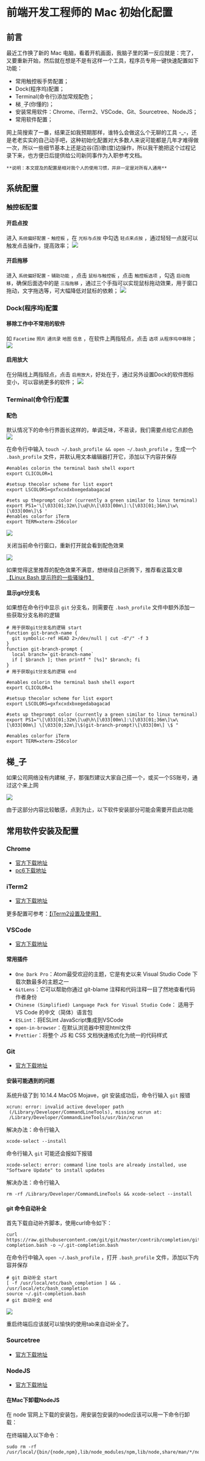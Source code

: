 # 前端开发工程师的 Mac 初始化配置

## 前言

最近工作换了新的 Mac 电脑，看着开机画面，我脑子里的第一反应就是：完了，又要重新开始，然后就在想是不是有这样一个工具，程序员专用一键快速配置如下功能：

- 常用触控板手势配置；
- Dock(程序坞)配置；
- Terminal(命令行)添加常规配色；
- 梯`_`子(你懂的)；
- 安装常用软件：Chrome、iTerm2、VSCode、Git、Sourcetree、NodeJS；
- 常用软件配置；

网上简搜索了一番，结果正如我预期那样，谁特么会做这么个无聊的工具 -_-，还是老老实实的自己动手吧，这种初始化配置对大多数人来说可能都是几年才难得做一次，所以一些细节基本上还是边谷(百)歌(度)边操作，所以我干脆把这个过程记录下来，也方便日后提供给公司新同事作为入职参考文档。

    **说明：本文提及的配置是相对我个人的使用习惯，并非一定是对所有人通用**

## 系统配置

### 触控板配置

#### 开启点按

进入 `系统偏好配置` - `触控板` ，在 `光标与点按` 中勾选 `轻点来点按` ，通过轻轻一点就可以触发点击操作，提高效率；
![](../images/WX20190622-154317@2x.png)

#### 开启拖移

进入 `系统偏好配置` - `辅助功能` ，点击 `鼠标与触控板` ，点击 `触控板选项` ，勾选 `启动拖移`，确保后面选中的是 `三指拖移` ，通过三个手指可以实现鼠标拖动效果，用于窗口拖动，文字拖选等，可大幅降低对鼠标的依赖；
![](../images/WX20190622-154126@2x.png)

### Dock(程序坞)配置

#### 移除工作中不常用的软件

如 `Facetime` `照片` `通讯录` `地图` `信息` ，在软件上两指轻点，点击 `选项` `从程序坞中移除`；
![](../images/WX20190622-155744@2x.png)

#### 启用放大

在分隔线上两指轻点，点击 `启用放大`，好处在于，通过另外设置Dock的软件图标变小，可以容纳更多的软件；
![](../images/WX20190622-161446@2x.png)

### Terminal(命令行)配置

#### 配色

默认情况下的命令行界面长这样的，单调乏味，不易读，我们需要点给它点颜色
![](../images/WX20190622-162853@2x.png)

在命令行中输入 `touch ~/.bash_profile && open ~/.bash_profile` ，生成一个 `.bash_profile` 文件，并默认用文本编辑器打开它，添加以下内容并保存

```
#enables colorin the terminal bash shell export
export CLICOLOR=1

#setsup thecolor scheme for list export
export LSCOLORS=gxfxcxdxbxegedabagacad
 
#sets up theprompt color (currently a green similar to linux terminal)
export PS1='\[\033[01;32m\]\u@\h\[\033[00m\]:\[\033[01;36m\]\w\[\033[00m\]\$ '
#enables colorfor iTerm
export TERM=xterm-256color
```

![](../images/WX20190622-163839@2x.png)

关闭当前命令行窗口，重新打开就会看到配色效果

![](../images/WX20190622-164145@2x.png)

如果觉得这里推荐的配色效果不满意，想继续自己折腾下，推荐看这篇文章 [【Linux Bash 提示符的一些骚操作】](https://linux.cn/article-8711-1.html)

#### 显示git分支名

如果想在命令行中显示 `git` 分支名，则需要在 `.bash_profile` 文件中额外添加一些获取分支名称的逻辑

```
# 用于获取git分支名的逻辑 start
function git-branch-name {
  git symbolic-ref HEAD 2>/dev/null | cut -d"/" -f 3
}
function git-branch-prompt {
  local branch=`git-branch-name`
  if [ $branch ]; then printf " [%s]" $branch; fi
}
# 用于获取git分支名的逻辑 end

#enables colorin the terminal bash shell export
export CLICOLOR=1

#setsup thecolor scheme for list export
export LSCOLORS=gxfxcxdxbxegedabagacad
 
#sets up theprompt color (currently a green similar to linux terminal)
export PS1="\[\033[01;32m\]\u@\h\[\033[00m\]:\[\033[01;36m\]\w\[\033[00m\] \[\033[0;32m\]\$(git-branch-prompt)\[\033[0m\] \$ "

#enables colorfor iTerm
export TERM=xterm-256color
```

## 梯`_`子

如果公司网络没有内建梯`_`子，那强烈建议大家自己搭一个，或买一个SS账号，通过这个来上网

![](../images/WX20190622-170227@2x.png)

由于这部分内容比较敏感，点到为止，以下软件安装部分可能会需要开启此功能

## 常用软件安装及配置

### Chrome

- [官方下载地址](https://www.google.com/chrome/)
- [pc6下载地址](http://www.pc6.com/mac/110545.html)

### iTerm2

- [官方下载地址](https://www.iterm2.com/)

更多配置可参考：[【iTerm2设置及使用】](https://www.cnblogs.com/guiyuhua/p/8610629.html)

### VSCode

- [官方下载地址](https://code.visualstudio.com/)

#### 常用插件

- `One Dark Pro`：Atom最受欢迎的主题，它是有史以来 Visual Studio Code 下载次数最多的主题之一
- `GitLens`：它可以帮助你通过 git-blame 注释和代码注释一目了然地查看代码作者身份
- `Chinese (Simplified) Language Pack for Visual Studio Code`： 适用于 VS Code 的中文（简体）语言包
- `ESLint`：将ESLint JavaScript集成到VSCode
- `open-in-browser`：在默认浏览器中预览html文件
- `Prettier`：将整个 JS 和 CSS 文档快速格式化为统一的代码样式

### Git

- [官方下载地址](https://git-scm.com/)

#### 安装可能遇到的问题

系统升级了到 10.14.4 MacOS Mojave，git 安装成功后，命令行输入 `git` 报错
```
xcrun: error: invalid active developer path
 (/Library/Developer/CommandLineTools), missing xcrun at:
 /Library/Developer/CommandLineTools/usr/bin/xcrun
```
解决办法：命令行输入
```
xcode-select --install
```
命令行输入 `git` 可能还会报如下报错
```
xcode-select: error: command line tools are already installed, use "Software Update" to install updates
```
解决办法：命令行输入
```
rm -rf /Library/Developer/CommandLineTools && xcode-select --install
```

#### git 命令自动补全

首先下载自动补齐脚本，使用curl命令如下：
```
curl https://raw.githubusercontent.com/git/git/master/contrib/completion/git-completion.bash -o ~/.git-completion.bash
```
在命令行中输入 `open ~/.bash_profile` ，打开 `.bash_profile` 文件，添加以下内容并保存
```
# git 自动补全 start
[ -f /usr/local/etc/bash_completion ] && . /usr/local/etc/bash_completion
source ~/.git-completion.bash
# git 自动补全 end
```

![](../images/WX20190623-132859@2x.png)

重启终端后应该就可以愉快的使用tab来自动补全了。

### Sourcetree

- [官方下载地址](https://www.sourcetreeapp.com/)

### NodeJS

- [官方下载地址](https://nodejs.org/en/)

#### 在Mac下卸载NodeJS

在 node 官网上下载的安装包，用安装包安装的node应该可以用一下命令行卸载：

在终端输入以下命令：
```
sudo rm -rf /usr/local/{bin/{node,npm},lib/node_modules/npm,lib/node,share/man/*/node.*}
```